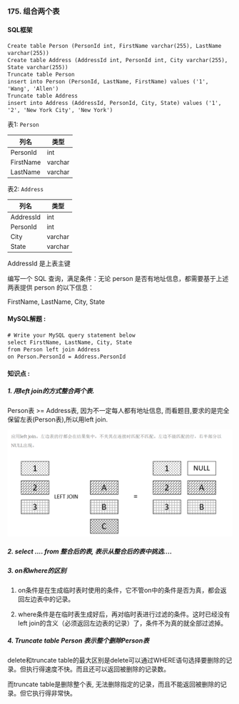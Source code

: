 ### 175.  组合两个表

####  SQL框架

```mysql
Create table Person (PersonId int, FirstName varchar(255), LastName varchar(255))
Create table Address (AddressId int, PersonId int, City varchar(255), State varchar(255))
Truncate table Person
insert into Person (PersonId, LastName, FirstName) values ('1', 'Wang', 'Allen')
Truncate table Address
insert into Address (AddressId, PersonId, City, State) values ('1', '2', 'New York City', 'New York')
```

表1: `Person`

| 列名      | 类型    |
| --------- | ------- |
| PersonId  | int     |
| FirstName | varchar |
| LastName  | varchar |

表2: `Address`

| 列名      | 类型    |
| --------- | ------- |
| AddressId | int     |
| PersonId  | int     |
| City      | varchar |
| State     | varchar |

AddressId 是上表主键


编写一个 SQL 查询，满足条件：无论 person 是否有地址信息，都需要基于上述两表提供 person 的以下信息：

FirstName, LastName, City, State



#### MySQL解题  :

```mysql
# Write your MySQL query statement below
select FirstName, LastName, City, State
from Person left join Address
on Person.PersonId = Address.PersonId
```

#### 知识点 :

##### 1. 用left join的方式整合两个表.

Person表 >= Address表, 因为不一定每人都有地址信息, 而看题目,要求的是完全保留左表(Person表),所以用left join.

![175_1](https://raw.githubusercontent.com/shaoecho/Leetcode_MySQL/master/img/175_1.png)

##### 2. select .... from 整合后的表, 表示从整合后的表中挑选....

##### 3. on和where的区别

1) on条件是在生成临时表时使用的条件，它不管on中的条件是否为真，都会返回左边表中的记录。

2) where条件是在临时表生成好后，再对临时表进行过滤的条件。这时已经没有left join的含义（必须返回左边表的记录）了，条件不为真的就全部过滤掉。

##### 4. Truncate table Person 表示整个删除Person表

delete和truncate table的最大区别是delete可以通过WHERE语句选择要删除的记录。但执行得速度不快。而且还可以返回被删除的记录数。

而truncate table是删除整个表, 无法删除指定的记录，而且不能返回被删除的记录。但它执行得非常快。



